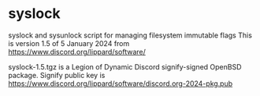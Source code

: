 # syslock
syslock and sysunlock script for managing filesystem immutable flags
This is version 1.5 of 5 January 2024 from https://www.discord.org/lippard/software/

syslock-1.5.tgz is a Legion of Dynamic Discord signify-signed OpenBSD package.
Signify public key is https://www.discord.org/lippard/software/discord.org-2024-pkg.pub
